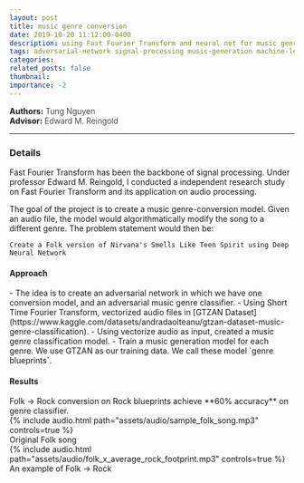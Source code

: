 ```yaml
---
layout: post
title: music genre conversion
date: 2019-10-20 11:12:00-0400
description: using Fast Fourier Transform and neural net for music genre translation
tags: adversarial-network signal-processing music-generation machine-learning deep-learning
categories: 
related_posts: false
thumbnail:
importance: -2
---
```

<div class="row" >
    <div class="col-sm-6" style="font-weight:300;"> 
    <strong> Authors:</strong> Tung Nguyen
    </div> 
</div>
<div class="row" >
    <div class="col-sm-6" style="font-weight:300;"> 
    <strong> Advisor:</strong> Edward M. Reingold
    </div> 
</div>
<hr>

<h3> Details </h3>

Fast Fourier Transform has been the backbone of signal processing. Under professor Edward M. Reingold, I conducted a independent research study on Fast Fourier Transform and its application on audio processing. 

The goal of the project is to create a music genre-conversion model. Given an audio file, the model would algorithmatically modify the song to a different genre. The problem statement would then be: 

```
Create a Folk version of Nirvana's Smells Like Teen Spirit using Deep Neural Network
```

<h4> Approach </h4>
- The idea is to create an adversarial network in which we have one conversion model, and an adversarial music genre classifier.
- Using Short Time Fourier Transform, vectorized audio files in [GTZAN Dataset](https://www.kaggle.com/datasets/andradaolteanu/gtzan-dataset-music-genre-classification).
- Using vectorize audio as input, created a music genre classification model.
- Train a music generation model for each genre. We use GTZAN as our training data. We call these model `genre blueprints`.

<h4> Results </h4>
Folk -> Rock conversion on Rock blueprints achieve **60% accuracy** on genre classifier.

<div class="row mt-3">
    <div class="col-sm mt-3 mt-md-0">
        {% include audio.html path="assets/audio/sample_folk_song.mp3" controls=true %}
    </div>
</div>
<div class="caption">
    Original Folk song
</div>
<div class="row mt-3">
    <div class="col-sm mt-3 mt-md-0">
        {% include audio.html path="assets/audio/folk_x_average_rock_footprint.mp3" controls=true %}
    </div>
</div>
<div class="caption">
    An example of Folk -> Rock
</div>
